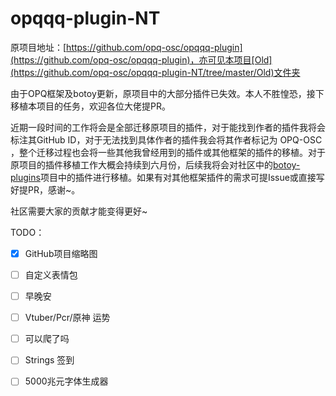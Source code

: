 # opqqq-plugin-NT

原项目地址：[https://github.com/opq-osc/opqqq-plugin](https://github.com/opq-osc/opqqq-plugin)，亦可见本项目[Old](https://github.com/opq-osc/opqqq-plugin-NT/tree/master/Old)文件夹



由于OPQ框架及botoy更新，原项目中的大部分插件已失效。本人不胜惶恐，接下移植本项目的任务，欢迎各位大佬提PR。

近期一段时间的工作将会是全部迁移原项目的插件，对于能找到作者的插件我将会标注其GitHub ID，对于无法找到具体作者的插件我会将其作者标记为 OPQ-OSC ，整个迁移过程也会将一些其他我曾经用到的插件或其他框架的插件的移植。对于原项目的插件移植工作大概会持续到六月份，后续我将会对社区中的[botoy-plugins](https://github.com/opq-osc/botoy-plugins)项目中的插件进行移植。如果有对其他框架插件的需求可提Issue或直接写好提PR，感谢~。



社区需要大家的贡献才能变得更好~



TODO：

- [x] GitHub项目缩略图

- [ ] 自定义表情包

- [ ] 早晚安

- [ ] Vtuber/Pcr/原神 运势

- [ ] 可以爬了吗

- [ ] Strings 签到

- [ ] 5000兆元字体生成器
